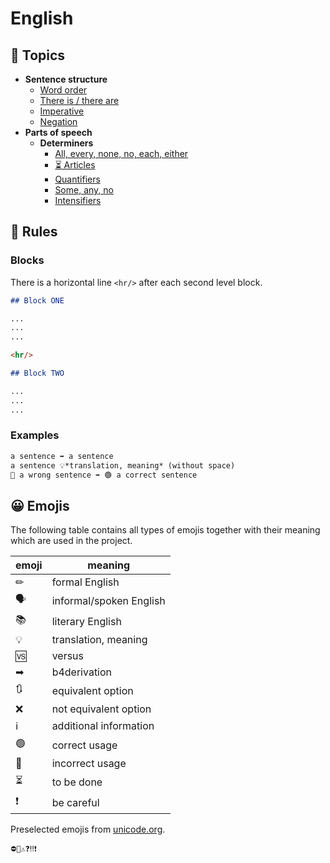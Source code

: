 # English

## 📂 Topics

- **Sentence structure**
    - [Word order](topics/sentence-structure/word-order.md)
    - [There is / there are](topics/sentence-structure/there-is-there-are.md)
    - [Imperative](topics/sentence-structure/imperative.md)
    - [Negation](topics/sentence-structure/negation.md)
- **Parts of speech**
    - **Determiners**
        - [All, every, none, no, each, either](topics/parts-of-speech/determiners/basic-determiners.md)
        - [⏳ Articles](topics/parts-of-speech/determiners/articles.md)
        - [Quantifiers](topics/parts-of-speech/determiners/quantifiers.md)
        - [Some, any, no](topics/parts-of-speech/determiners/some-any-no.md)
        - [Intensifiers](topics/parts-of-speech/determiners/intensifiers.md)

## 📝 Rules

### Blocks

There is a horizontal line `<hr/>` after each second level block.

```markdown
## Block ONE

...
...
...

<hr/>

## Block TWO

...
...
...
```

### Examples

```markdown
a sentence ➡ a sentence
a sentence 💡*translation, meaning* (without space)
🔴 a wrong sentence ➡ 🟢 a correct sentence
```

## 😀 Emojis

The following table contains all types of emojis together with their meaning which are used in the project.

| emoji | meaning                 |
|-------|-------------------------|
| ✏     | formal English          |
| 🗣    | informal/spoken English |
| 📚    | literary English        |
| 💡    | translation, meaning    |
| 🆚    | versus                  |
| ➡     | b4derivation            |
| 🔃    | equivalent option       |
| ❌     | not equivalent option   |
| ℹ     | additional information  |
| 🟢    | correct usage           |
| 🔴    | incorrect usage         |
| ⏳     | to be done              |
| ❗     | be careful              |

Preselected emojis from [unicode.org](https://unicode.org/emoji/charts/full-emoji-list.html).

```
⛔🚫⚠❓‼❗
```
